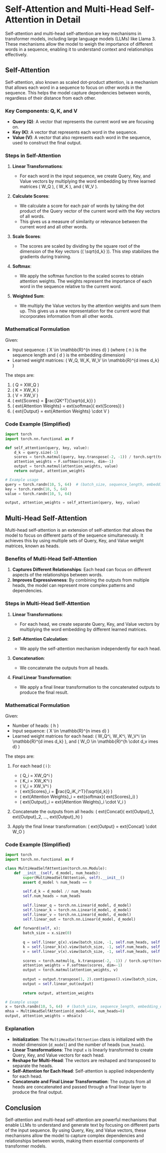 
# Self-Attention and Multi-Head Self-Attention in Detail

Self-attention and multi-head self-attention are key mechanisms in transformer models, including large language models (LLMs) like Llama 3. These mechanisms allow the model to weigh the importance of different words in a sequence, enabling it to understand context and relationships effectively.

## Self-Attention

Self-attention, also known as scaled dot-product attention, is a mechanism that allows each word in a sequence to focus on other words in the sequence. This helps the model capture dependencies between words, regardless of their distance from each other.

### Key Components: Q, K, and V

- **Query (Q)**: A vector that represents the current word we are focusing on.
- **Key (K)**: A vector that represents each word in the sequence.
- **Value (V)**: A vector that also represents each word in the sequence, used to construct the final output.

### Steps in Self-Attention

1. **Linear Transformations**:
   - For each word in the input sequence, we create Query, Key, and Value vectors by multiplying the word embedding by three learned matrices \( W_Q \), \( W_K \), and \( W_V \).

2. **Calculate Scores**:
   - We calculate a score for each pair of words by taking the dot product of the Query vector of the current word with the Key vectors of all words.
   - This gives us a measure of similarity or relevance between the current word and all other words.

3. **Scale Scores**:
   - The scores are scaled by dividing by the square root of the dimension of the Key vectors (\( \sqrt{d_k} \)). This step stabilizes the gradients during training.

4. **Softmax**:
   - We apply the softmax function to the scaled scores to obtain attention weights. The weights represent the importance of each word in the sequence relative to the current word.

5. **Weighted Sum**:
   - We multiply the Value vectors by the attention weights and sum them up. This gives us a new representation for the current word that incorporates information from all other words.

### Mathematical Formulation

Given:
- Input sequence: \( X \in \mathbb{R}^{n 	imes d} \) (where \( n \) is the sequence length and \( d \) is the embedding dimension)
- Learned weight matrices: \( W_Q, W_K, W_V \in \mathbb{R}^{d 	imes d_k} \)

The steps are:
1. \( Q = XW_Q \)
2. \( K = XW_K \)
3. \( V = XW_V \)
4. \( 	ext{Scores} = rac{QK^T}{\sqrt{d_k}} \)
5. \( 	ext{Attention Weights} = 	ext{softmax}(	ext{Scores}) \)
6. \( 	ext{Output} = 	ext{Attention Weights} \cdot V \)

### Code Example (Simplified)

```python
import torch
import torch.nn.functional as F

def self_attention(query, key, value):
    d_k = query.size(-1)
    scores = torch.matmul(query, key.transpose(-2, -1)) / torch.sqrt(torch.tensor(d_k, dtype=torch.float32))
    attention_weights = F.softmax(scores, dim=-1)
    output = torch.matmul(attention_weights, value)
    return output, attention_weights

# Example usage
query = torch.randn(10, 5, 64)  # (batch_size, sequence_length, embedding_dim)
key = torch.randn(10, 5, 64)
value = torch.randn(10, 5, 64)

output, attention_weights = self_attention(query, key, value)
```

## Multi-Head Self-Attention

Multi-head self-attention is an extension of self-attention that allows the model to focus on different parts of the sequence simultaneously. It achieves this by using multiple sets of Query, Key, and Value weight matrices, known as heads.

### Benefits of Multi-Head Self-Attention

1. **Captures Different Relationships**: Each head can focus on different aspects of the relationships between words.
2. **Improves Expressiveness**: By combining the outputs from multiple heads, the model can represent more complex patterns and dependencies.

### Steps in Multi-Head Self-Attention

1. **Linear Transformations**:
   - For each head, we create separate Query, Key, and Value vectors by multiplying the word embedding by different learned matrices.
   
2. **Self-Attention Calculation**:
   - We apply the self-attention mechanism independently for each head.
   
3. **Concatenation**:
   - We concatenate the outputs from all heads.
   
4. **Final Linear Transformation**:
   - We apply a final linear transformation to the concatenated outputs to produce the final result.

### Mathematical Formulation

Given:
- Number of heads: \( h \)
- Input sequence: \( X \in \mathbb{R}^{n 	imes d} \)
- Learned weight matrices for each head: \( W_Q^i, W_K^i, W_V^i \in \mathbb{R}^{d 	imes d_k} \), and \( W_O \in \mathbb{R}^{h \cdot d_v 	imes d} \)

The steps are:
1. For each head \( i \):
   - \( Q_i = XW_Q^i \)
   - \( K_i = XW_K^i \)
   - \( V_i = XW_V^i \)
   - \( 	ext{Scores}_i = rac{Q_iK_i^T}{\sqrt{d_k}} \)
   - \( 	ext{Attention Weights}_i = 	ext{softmax}(	ext{Scores}_i) \)
   - \( 	ext{Output}_i = 	ext{Attention Weights}_i \cdot V_i \)
   
2. Concatenate the outputs from all heads: \( 	ext{Concat}(	ext{Output}_1, 	ext{Output}_2, ..., 	ext{Output}_h) \)
3. Apply the final linear transformation: \( 	ext{Output} = 	ext{Concat} \cdot W_O \)

### Code Example (Simplified)

```python
import torch
import torch.nn.functional as F

class MultiHeadSelfAttention(torch.nn.Module):
    def __init__(self, d_model, num_heads):
        super(MultiHeadSelfAttention, self).__init__()
        assert d_model % num_heads == 0
        
        self.d_k = d_model // num_heads
        self.num_heads = num_heads
        
        self.linear_q = torch.nn.Linear(d_model, d_model)
        self.linear_k = torch.nn.Linear(d_model, d_model)
        self.linear_v = torch.nn.Linear(d_model, d_model)
        self.linear_out = torch.nn.Linear(d_model, d_model)
    
    def forward(self, x):
        batch_size = x.size(0)
        
        q = self.linear_q(x).view(batch_size, -1, self.num_heads, self.d_k).transpose(1, 2)
        k = self.linear_k(x).view(batch_size, -1, self.num_heads, self.d_k).transpose(1, 2)
        v = self.linear_v(x).view(batch_size, -1, self.num_heads, self.d_k).transpose(1, 2)
        
        scores = torch.matmul(q, k.transpose(-2, -1)) / torch.sqrt(torch.tensor(self.d_k, dtype=torch.float32))
        attention_weights = F.softmax(scores, dim=-1)
        output = torch.matmul(attention_weights, v)
        
        output = output.transpose(1, 2).contiguous().view(batch_size, -1, self.num_heads * self.d_k)
        output = self.linear_out(output)
        
        return output, attention_weights

# Example usage
x = torch.randn(10, 5, 64)  # (batch_size, sequence_length, embedding_dim)
mhsa = MultiHeadSelfAttention(d_model=64, num_heads=8)
output, attention_weights = mhsa(x)
```

### Explanation

- **Initialization**: The `MultiHeadSelfAttention` class is initialized with the model dimension (`d_model`) and the number of heads (`num_heads`).
- **Linear Transformations**: The input `x` is linearly transformed to create Query, Key, and Value vectors for each head.
- **Reshape for Multi-Head**: The vectors are reshaped and transposed to separate the heads.
- **Self-Attention for Each Head**: Self-attention is applied independently for each head.
- **Concatenate and Final Linear Transformation**: The outputs from all heads are concatenated and passed through a final linear layer to produce the final output.

## Conclusion

Self-attention and multi-head self-attention are powerful mechanisms that enable LLMs to understand and generate text by focusing on different parts of the input sequence. By using Query, Key, and Value vectors, these mechanisms allow the model to capture complex dependencies and relationships between words, making them essential components of transformer models.
